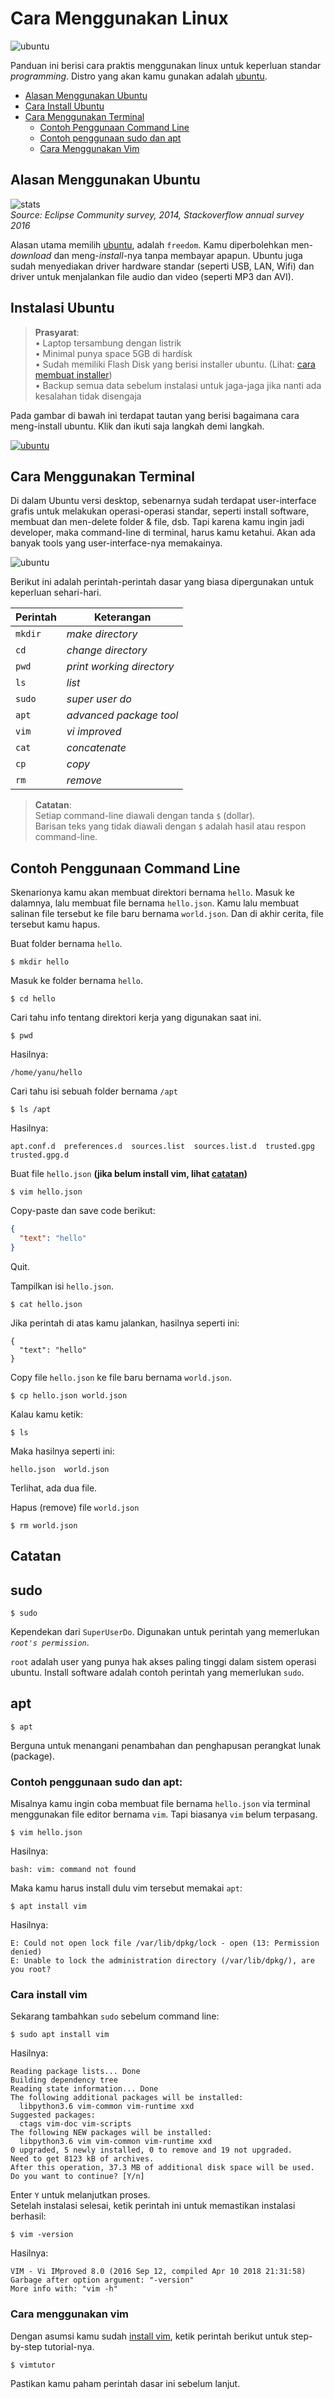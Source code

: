 # Cara Menggunakan Linux

![ubuntu](https://assets.ubuntu.com/v1/79439f53-Dell_XPS_Laptop_Front-Developer.png?w=600)

Panduan ini berisi cara praktis menggunakan linux untuk keperluan standar *programming*. Distro yang akan kamu gunakan adalah [ubuntu](https://www.ubuntu.com/desktop/developers). 

- [Alasan Menggunakan Ubuntu](#alasan-menggunakan-ubuntu)
- [Cara Install Ubuntu](#instalasi-ubuntu)
- [Cara Menggunakan Terminal](#cara-menggunakan-terminal)
  - [Contoh Penggunaan Command Line](#contoh-penggunaan-command-line)
  - [Contoh penggunaan sudo dan apt](#contoh-penggunaan-sudo-dan-apt)
  - [Cara Menggunakan Vim](#cara-menggunakan-vim)
 

## Alasan Menggunakan Ubuntu

![stats](https://assets.ubuntu.com/v1/a9948f53-desktop_graph.png)  
*Source: Eclipse Community survey, 2014, Stackoverflow annual survey 2016*

Alasan utama memilih [ubuntu](https://pages.ubuntu.com/rs/066-EOV-335/images/Desktop_Developers_WP_Canonical_Final.pdf), adalah `freedom`. Kamu diperbolehkan men-*download* dan meng-*install*-nya tanpa membayar apapun. Ubuntu juga sudah menyediakan driver hardware standar (seperti USB, LAN, Wifi) dan driver untuk menjalankan file audio dan video (seperti MP3 dan AVI).

## Instalasi Ubuntu

> **Prasyarat**:  
> • Laptop tersambung dengan listrik  
> • Minimal punya space 5GB di hardisk   
> • Sudah memiliki Flash Disk yang berisi installer ubuntu. (Lihat: [cara membuat installer](https://tutorials.ubuntu.com/tutorial/tutorial-create-a-usb-stick-on-ubuntu))  
> • Backup semua data sebelum instalasi untuk jaga-jaga jika nanti ada kesalahan tidak disengaja   

Pada gambar di bawah ini terdapat tautan yang berisi bagaimana cara meng-install ubuntu. Klik dan ikuti saja langkah demi langkah.

[![ubuntu](https://tutorials.ubuntu.com/es6-bundled/src/codelabs/tutorial-install-ubuntu-desktop/img/747a83dc503cd86c.png)](https://tutorials.ubuntu.com/tutorial/tutorial-install-ubuntu-desktop)


## Cara Menggunakan Terminal

Di dalam Ubuntu versi desktop, sebenarnya sudah terdapat user-interface grafis untuk melakukan operasi-operasi standar, seperti install software, membuat dan men-delete folder & file, dsb. Tapi karena kamu ingin jadi developer, maka command-line di terminal, harus kamu ketahui. Akan ada banyak tools yang user-interface-nya memakainya. 

![ubuntu](ubuntu.png)

Berikut ini adalah perintah-perintah dasar yang biasa dipergunakan untuk keperluan sehari-hari. 

| Perintah | Keterangan |
|--|--|
| `mkdir`| *make directory*  |
| `cd`   | *change directory* |
| `pwd`  | *print working directory* |
| `ls`   | *list* |
| `sudo` | *super user do* |
| `apt`  | *advanced package tool* |
| `vim`  | *vi improved* |
| `cat`  | *concatenate* |
| `cp`   | *copy* |
| `rm`   | *remove* |

> **Catatan**:   
> Setiap command-line diawali dengan tanda `$` (dollar).  
> Barisan teks yang tidak diawali dengan `$` adalah hasil atau respon command-line.

## Contoh Penggunaan Command Line
Skenarionya kamu akan membuat direktori bernama `hello`. Masuk ke dalamnya, lalu membuat file bernama `hello.json`. 
Kamu lalu membuat salinan file tersebut ke file baru bernama `world.json`. Dan di akhir cerita, file tersebut kamu hapus.

Buat folder bernama `hello`.
```terminal
$ mkdir hello
```
Masuk ke folder bernama `hello`.
```terminal
$ cd hello
```

Cari tahu info tentang direktori kerja yang digunakan saat ini.
```terminal
$ pwd
```  

Hasilnya:
```terminal
/home/yanu/hello
```

Cari tahu isi sebuah folder bernama `/apt`
```terminal
$ ls /apt
```
Hasilnya:
```terminal
apt.conf.d  preferences.d  sources.list  sources.list.d  trusted.gpg  trusted.gpg.d
```

Buat file `hello.json` **(jika belum install vim, lihat [catatan](#catatan))**

  ```terminal
$ vim hello.json
```

Copy-paste dan save code berikut:
```json
{ 
  "text": "hello"
}
```

Quit.

Tampilkan isi `hello.json`.  
```terminal
$ cat hello.json
```

Jika perintah di atas kamu jalankan, hasilnya seperti ini:
```terminal
{ 
  "text": "hello"
}
```

Copy file `hello.json` ke file baru bernama `world.json`.  
```terminal
$ cp hello.json world.json
```

Kalau kamu ketik:
  ```terminal
  $ ls
  ``` 
Maka hasilnya seperti ini:
```terminal
hello.json  world.json
```
Terlihat, ada dua file.

Hapus (remove) file `world.json`
```terminal
$ rm world.json
  ```
  
## Catatan

## sudo 
```terminal
$ sudo
```
Kependekan dari `SuperUserDo`. Digunakan untuk perintah yang memerlukan *`root's permission`*.  

`root` adalah user yang punya hak akses paling tinggi dalam sistem operasi ubuntu. Install software adalah contoh perintah yang memerlukan `sudo`.

## apt
```terminal
$ apt
```
Berguna untuk menangani penambahan dan penghapusan perangkat lunak (package).

### Contoh penggunaan sudo dan apt: 
Misalnya kamu ingin coba membuat file bernama `hello.json` via terminal menggunakan file editor bernama `vim`. Tapi biasanya `vim` belum terpasang.

```terminal
$ vim hello.json
```
Hasilnya:
```terminal
bash: vim: command not found
```

Maka kamu harus install dulu vim tersebut memakai `apt`:

```terminal
$ apt install vim  
```
Hasilnya:
```terminal
E: Could not open lock file /var/lib/dpkg/lock - open (13: Permission denied)
E: Unable to lock the administration directory (/var/lib/dpkg/), are you root?
```

### Cara install vim
Sekarang tambahkan `sudo` sebelum command line:
```terminal
$ sudo apt install vim
```
Hasilnya:
```terminal
Reading package lists... Done
Building dependency tree       
Reading state information... Done
The following additional packages will be installed:
  libpython3.6 vim-common vim-runtime xxd
Suggested packages:
  ctags vim-doc vim-scripts
The following NEW packages will be installed:
  libpython3.6 vim vim-common vim-runtime xxd
0 upgraded, 5 newly installed, 0 to remove and 19 not upgraded.
Need to get 8123 kB of archives.
After this operation, 37.3 MB of additional disk space will be used.
Do you want to continue? [Y/n]
```

Enter `Y` untuk melanjutkan proses.   
Setelah instalasi selesai, ketik perintah ini untuk memastikan instalasi berhasil:

```terminal
$ vim -version
```
Hasilnya:
```terminal
VIM - Vi IMproved 8.0 (2016 Sep 12, compiled Apr 10 2018 21:31:58)
Garbage after option argument: "-version"
More info with: "vim -h"
```
### Cara menggunakan vim  
Dengan asumsi kamu sudah [install vim](#contoh-penggunaan-sudo-dan-apt), ketik perintah berikut untuk step-by-step tutorial-nya.  
```terminal
$ vimtutor
  ```
Pastikan kamu paham perintah dasar ini sebelum lanjut.
